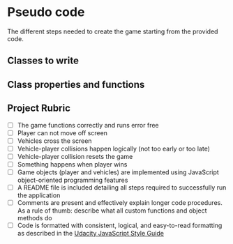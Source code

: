 # Pseudo code

The different steps needed to create the game starting from the provided code.

## Classes to write

## Class properties and functions

## Project Rubric
- [ ] The game functions correctly and runs error free
- [ ] Player can not move off screen
- [ ] Vehicles cross the screen
- [ ] Vehicle-player collisions happen logically (not too early or too late)
- [ ] Vehicle-player collision resets the game
- [ ] Something happens when player wins
- [ ] Game objects (player and vehicles) are implemented using JavaScript object-oriented programming features
- [ ] A README file is included detailing all steps required to successfully run the application
- [ ] Comments are present and effectively explain longer code procedures. As a rule of thumb: describe what all custom functions and object methods do
- [ ] Code is formatted with consistent, logical, and easy-to-read formatting as described in the [Udacity JavaScript Style Guide](http://udacity.github.io/frontend-nanodegree-styleguide/javascript.html)

